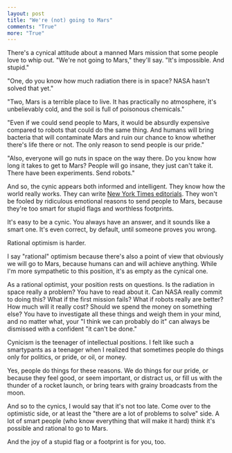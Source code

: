```yaml
---
layout: post
title: "We're (not) going to Mars"
comments: "True"
more: "True"
---
```


There's a cynical attitude about a manned Mars mission that some people love to whip out. "We're not going to Mars," they'll say. "It's impossible. And stupid."

"One, do you know how much radiation there is in space? NASA hasn't solved that yet."

"Two, Mars is a terrible place to live. It has practically no atmosphere, it's unbelievably cold, and the soil is full of poisonous chemicals."

"Even if we could send people to Mars, it would be absurdly expensive compared to robots that could do the same thing. And humans will bring bacteria that will contaminate Mars and ruin our chance to know whether there's life there or not. The only reason to send people is our pride."

"Also, everyone will go nuts in space on the way there. Do you know how long it takes to get to Mars? People will go insane, they just can't take it. There have been experiments. Send robots." <!--more-->

And so, the cynic appears both informed and intelligent. They know how the world really works. They can write [New York Times editorials](http://www.nytimes.com/2015/09/21/opinion/lets-not-move-to-mars.html). They won't be fooled by ridiculous emotional reasons to send people to Mars, because they're too smart for stupid flags and worthless footprints.

It's easy to be a cynic. You always have an answer, and it sounds like a smart one. It's even correct, by default, until someone proves you wrong.

Rational optimism is harder.

I say "rational" optimism because there's also a point of view that obviously we will go to Mars, because humans can and will achieve anything. While I'm more sympathetic to this position, it's as empty as the cynical one.

As a rational optimist, your position rests on questions. Is the radiation in space really a problem? You have to read about it. Can NASA really commit to doing this? What if the first mission fails? What if robots really are better? How much will it really cost? Should we spend the money on something else? You have to investigate all these things and weigh them in your mind, and no matter what, your "I think we can probably do it" can always be dismissed with a confident "it can't be done."

Cynicism is the teenager of intellectual positions. I felt like such a smartypants as a teenager when I realized that sometimes people do things only for politics, or pride, or oil, or money.

Yes, people do things for these reasons. We do things for our pride, or because they feel good, or seem important, or distract us, or fill us with the thunder of a rocket launch, or bring tears with grainy broadcasts from the moon.

And so to the cynics, I would say that it's not too late. Come over to the optimistic side, or at least the "there are a lot of problems to solve" side. A lot of smart people (who know everything that will make it hard) think it's possible and rational to go to Mars.

And the joy of a stupid flag or a footprint is for you, too. 